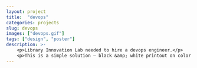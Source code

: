 ```yaml
---
layout: project
title:  "devops"
categories: projects
slug: devops
images: ["devops.gif"]
tags: ["design", "poster"]
description: >-
    <p>Library Innovation Lab needed to hire a devops engineer.</p>
    <p>This is a simple solution — black &amp; white printout on color paper, explaining everything we thought was important and leading a person to our application form.</p>
---
```

